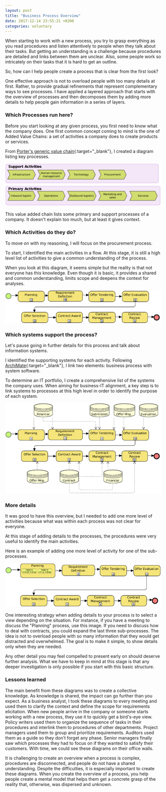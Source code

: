 ```yaml
---
layout: post
title: "Business Process Overview"
date: 2017-12-14 23:55:21 +0200
categories: voluntary
---
```


When starting to work with a new process,
you try to grasp everything as you read procedures and listen attentively to
people when they talk about their tasks.
But getting an understanding is a challenge
because procedures are detailed and links between them
are unclear. Also, some people work so intricately on their tasks that it is hard
to get an outline.

So, how can I help people create a process that is clear from the first look?

<!-- more -->

One effective approach is not to overload people with too many details at first. Rather, to provide
gradual refinements that represent complementary ways to see processes.
I have applied a layered approach that starts with the overview of processes and then decomposes
them by adding more details to help people gain information in a series of layers.

### Which Processes run here?

Before you start looking at any given process, you first need to know
what the company does.
One first common concept coming to mind is the one of Added Value Chains:
a set of activities a company does to create products or services.

From [Porter's generic value chain][value-added-chain]{:target="_blank"},
I created a diagram listing key processes.

<img src="/images/posts/overview.png" alt="Value-Added-Chain">

This value added chain lists some primary and support processes of a company.
It doesn't explain too much, but at least it gives context.

### Which Activities do they do?

To move on with my reasoning, I will focus on the procurement process.

To start, I identified the main activities in a flow. At this stage, it is still
a high level list of activities to give a common
understanding of the process.

When you look at this diagram, it seems simple but the reality is that not
everyone has this knowledge. Even though it is basic, it provides a shared and
common understanding, limits scope and deepens the context for analyses.

<img src="/images/posts/bp-overview.png" alt="Activities">

### Which systems support the process?

Let's pause going in further details for this process and talk about information systems.

I identified the supporting systems for each activity. Following [ArchiMate][archimate]{:target="_blank"},
I link two elements: business process with system software.

To determine an IT portfolio, I create a comprehensive list of the systems the company uses.
When aiming for business-IT alignment, a key step is to link systems to
processes at this high level in order to identify the purpose of
each system.

<a href="/images/posts/bp-overview-systems.png" target="_blank"><img src="/images/posts/bp-overview-systems.png" alt="ArchiMate"></a>

### More details

It was good to have this overview, but I needed to add one more level of activities
because what was within each process was not clear for everyone.

At this stage of adding details to the processes, the procedures were very useful
to identify the main activities.

Here is an example of adding one more level of activity for one of the sub-processes.

<a href="/images/posts/bp-overview-sub-process.png" target="_blank">
<img src="/images/posts/bp-overview-sub-process.png" alt="SubProcesses"></a>

One interesting strategy when adding details to your process is to select a view
depending on the situation. For instance, if you have a meeting to discuss the
"Planning" process, use this image. If you need to discuss how to deal with contracts,
you could expand the last three sub-processes. The idea is not to overload people
with so many information that they would get distracted and overwhelmed. The goal
is to make it simple, to show details only when they are needed.

Any other detail you may feel compelled to present early on should deserve further
analysis. What we have to keep in mind at this stage is that any deeper investigation
is only possible if you start with this basic structure.

### Lessons learned

The main benefit from these diagrams was to create a collective knowledge.
As knowledge is shared, the impact can go further than you expect.
As a business analyst, I took these diagrams to every meeting and used them to clarify the context and
define the scope for requirements elicitation. When new people arrive in the
company or someone starts working with a new process, they use it to quickly
get a bird's-eye view. Policy writers used them to organize
the sequence of tasks in their procedures and interlink them to procedures of
other departments. Project managers used them to group and prioritize requirements.
Auditors used them as a guide so they don't forget any phase.
Senior managers finally saw which processes they had to focus on if they wanted
to satisfy their customers. With time, we could see these diagrams
on their office walls.

It is challenging to create an overview when a process is complex, procedures
are disconnected, and people do not have a shared understanding.
Despite the difficulties, it is especially important to create these diagrams.
When you create the overview of a process,
you help people create a mental model that helps them get a concrete grasp of the
reality that, otherwise, was dispersed and unknown.

[value-added-chain]: https://en.wikipedia.org/wiki/Value_chain
[archimate]: http://www.archimate.nl/en/about_archimate/what_is_archimate.html
